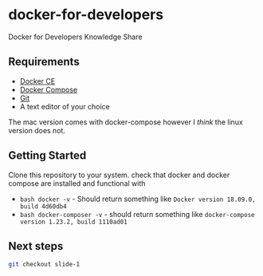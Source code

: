 # docker-for-developers #

Docker for Developers Knowledge Share

## Requirements ##

- [Docker CE](https://docs.docker.com/install/)
- [Docker Compose](https://docs.docker.com/compose/)
- [Git](https://www.git-scm.com/download)
- A text editor of your choice

The mac version comes with docker-compose however I _think_ the linux version does not.

## Getting Started ##

Clone this repository to your system. check that docker and docker compose are installed and functional with

- ```bash docker -v``` - Should return something like `Docker version 18.09.0, build 4d60db4`
- ```bash docker-composer -v``` - should return something like `docker-compose version 1.23.2, build 1110ad01`

## Next steps ##

```bash
git checkout slide-1
```
